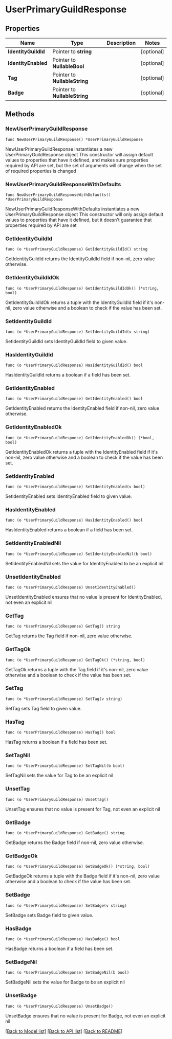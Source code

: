 # UserPrimaryGuildResponse

## Properties

Name | Type | Description | Notes
------------ | ------------- | ------------- | -------------
**IdentityGuildId** | Pointer to **string** |  | [optional] 
**IdentityEnabled** | Pointer to **NullableBool** |  | [optional] 
**Tag** | Pointer to **NullableString** |  | [optional] 
**Badge** | Pointer to **NullableString** |  | [optional] 

## Methods

### NewUserPrimaryGuildResponse

`func NewUserPrimaryGuildResponse() *UserPrimaryGuildResponse`

NewUserPrimaryGuildResponse instantiates a new UserPrimaryGuildResponse object
This constructor will assign default values to properties that have it defined,
and makes sure properties required by API are set, but the set of arguments
will change when the set of required properties is changed

### NewUserPrimaryGuildResponseWithDefaults

`func NewUserPrimaryGuildResponseWithDefaults() *UserPrimaryGuildResponse`

NewUserPrimaryGuildResponseWithDefaults instantiates a new UserPrimaryGuildResponse object
This constructor will only assign default values to properties that have it defined,
but it doesn't guarantee that properties required by API are set

### GetIdentityGuildId

`func (o *UserPrimaryGuildResponse) GetIdentityGuildId() string`

GetIdentityGuildId returns the IdentityGuildId field if non-nil, zero value otherwise.

### GetIdentityGuildIdOk

`func (o *UserPrimaryGuildResponse) GetIdentityGuildIdOk() (*string, bool)`

GetIdentityGuildIdOk returns a tuple with the IdentityGuildId field if it's non-nil, zero value otherwise
and a boolean to check if the value has been set.

### SetIdentityGuildId

`func (o *UserPrimaryGuildResponse) SetIdentityGuildId(v string)`

SetIdentityGuildId sets IdentityGuildId field to given value.

### HasIdentityGuildId

`func (o *UserPrimaryGuildResponse) HasIdentityGuildId() bool`

HasIdentityGuildId returns a boolean if a field has been set.

### GetIdentityEnabled

`func (o *UserPrimaryGuildResponse) GetIdentityEnabled() bool`

GetIdentityEnabled returns the IdentityEnabled field if non-nil, zero value otherwise.

### GetIdentityEnabledOk

`func (o *UserPrimaryGuildResponse) GetIdentityEnabledOk() (*bool, bool)`

GetIdentityEnabledOk returns a tuple with the IdentityEnabled field if it's non-nil, zero value otherwise
and a boolean to check if the value has been set.

### SetIdentityEnabled

`func (o *UserPrimaryGuildResponse) SetIdentityEnabled(v bool)`

SetIdentityEnabled sets IdentityEnabled field to given value.

### HasIdentityEnabled

`func (o *UserPrimaryGuildResponse) HasIdentityEnabled() bool`

HasIdentityEnabled returns a boolean if a field has been set.

### SetIdentityEnabledNil

`func (o *UserPrimaryGuildResponse) SetIdentityEnabledNil(b bool)`

 SetIdentityEnabledNil sets the value for IdentityEnabled to be an explicit nil

### UnsetIdentityEnabled
`func (o *UserPrimaryGuildResponse) UnsetIdentityEnabled()`

UnsetIdentityEnabled ensures that no value is present for IdentityEnabled, not even an explicit nil
### GetTag

`func (o *UserPrimaryGuildResponse) GetTag() string`

GetTag returns the Tag field if non-nil, zero value otherwise.

### GetTagOk

`func (o *UserPrimaryGuildResponse) GetTagOk() (*string, bool)`

GetTagOk returns a tuple with the Tag field if it's non-nil, zero value otherwise
and a boolean to check if the value has been set.

### SetTag

`func (o *UserPrimaryGuildResponse) SetTag(v string)`

SetTag sets Tag field to given value.

### HasTag

`func (o *UserPrimaryGuildResponse) HasTag() bool`

HasTag returns a boolean if a field has been set.

### SetTagNil

`func (o *UserPrimaryGuildResponse) SetTagNil(b bool)`

 SetTagNil sets the value for Tag to be an explicit nil

### UnsetTag
`func (o *UserPrimaryGuildResponse) UnsetTag()`

UnsetTag ensures that no value is present for Tag, not even an explicit nil
### GetBadge

`func (o *UserPrimaryGuildResponse) GetBadge() string`

GetBadge returns the Badge field if non-nil, zero value otherwise.

### GetBadgeOk

`func (o *UserPrimaryGuildResponse) GetBadgeOk() (*string, bool)`

GetBadgeOk returns a tuple with the Badge field if it's non-nil, zero value otherwise
and a boolean to check if the value has been set.

### SetBadge

`func (o *UserPrimaryGuildResponse) SetBadge(v string)`

SetBadge sets Badge field to given value.

### HasBadge

`func (o *UserPrimaryGuildResponse) HasBadge() bool`

HasBadge returns a boolean if a field has been set.

### SetBadgeNil

`func (o *UserPrimaryGuildResponse) SetBadgeNil(b bool)`

 SetBadgeNil sets the value for Badge to be an explicit nil

### UnsetBadge
`func (o *UserPrimaryGuildResponse) UnsetBadge()`

UnsetBadge ensures that no value is present for Badge, not even an explicit nil

[[Back to Model list]](../README.md#documentation-for-models) [[Back to API list]](../README.md#documentation-for-api-endpoints) [[Back to README]](../README.md)


